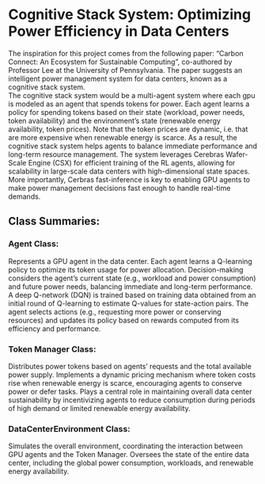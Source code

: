 # Cognitive Stack System: Optimizing Power Efficiency in Data Centers
The inspiration for this project comes from the following paper: “Carbon Connect: An Ecosystem for Sustainable Computing”, co-authored by Professor Lee at the University of Pennsylvania. The paper suggests an intelligent power management system for data centers, known as a cognitive stack system. <br>
The cognitive stack system would be a multi-agent system where each gpu is modeled as an agent that spends tokens for power. Each agent learns a policy for spending tokens based on their state (workload, power needs, token availability) and the environment’s state (renewable energy availability, token prices). Note that the token prices are dynamic, i.e. that are more expensive when renewable energy is scarce. As a result, the cognitive stack system helps agents to balance immediate performance and long-term resource management. The system leverages Cerebras Wafer-Scale Engine (CSX) for efficient training of the RL agents, allowing for scalability in large-scale data centers with high-dimensional state spaces. More importantly, Cerbras fast-inference is key to enabling GPU agents to make power management decisions fast enough to handle real-time demands.

## Class Summaries:
### Agent Class:
Represents a GPU agent in the data center.
Each agent learns a Q-learning policy to optimize its token usage for power allocation.
Decision-making considers the agent’s current state (e.g., workload and power consumption) and future power needs, balancing immediate and long-term performance.
A deep Q-network (DQN) is trained based on training data obtained from an initial round of Q-learning to estimate Q-values for state-action pairs.
The agent selects actions (e.g., requesting more power or conserving resources) and updates its policy based on rewards computed from its efficiency and performance.
### Token Manager Class:
Distributes power tokens based on agents’ requests and the total available power supply.
Implements a dynamic pricing mechanism where token costs rise when renewable energy is scarce, encouraging agents to conserve power or defer tasks.
Plays a central role in maintaining overall data center sustainability by incentivizing agents to reduce consumption during periods of high demand or limited renewable energy availability.
### DataCenterEnvironment Class:
Simulates the overall environment, coordinating the interaction between GPU agents and the Token Manager.
Oversees the state of the entire data center, including the global power consumption, workloads, and renewable energy availability.